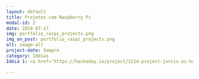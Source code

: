 ```yaml
---
layout: default
title: Projetos com Raspberry Pi
modal-id: 2
date: 2014-07-17
img: portfolio_raspi_projects.png
img_on_post: portfolio_raspi_projects.png
alt: image-alt
project-date: Sempre
category: Idéias
Idéia 1: <a href="https://hackaday.io/project/1214-project-jarvis-ai-home-automation-assistant">Jarvis - Inteligência Artificial em casa</a>

---
```

